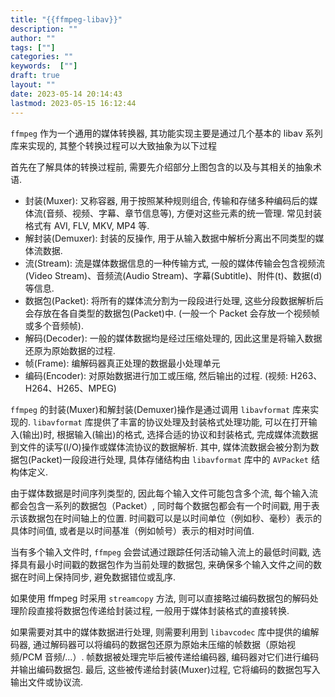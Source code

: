 ```yaml
---
title: "{{ffmpeg-libav}}"
description: ""
author: ""
tags: [""]
categories: ""
keywords:  [""]
draft: true
layout: ""
date: 2023-05-14 20:14:43
lastmod: 2023-05-15 16:12:44
---
```




`ffmpeg` 作为一个通用的媒体转换器,  其功能实现主要是通过几个基本的 libav 系列库来实现的,  其整个转换过程可以大致抽象为以下过程


首先在了解具体的转换过程前,  需要先介绍部分上图包含的以及与其相关的抽象术语.

- 封装(Muxer): 又称容器,  用于按照某种规则组合,  传输和存储多种编码后的媒体流(音频、视频、字幕、章节信息等),  方便对这些元素的统一管理. 常见封装格式有 AVI, FLV, MKV, MP4 等.
- 解封装(Demuxer): 封装的反操作,  用于从输入数据中解析分离出不同类型的媒体流数据.
- 流(Stream): 流是媒体数据信息的一种传输方式,  一般的媒体传输会包含视频流(Video Stream)、音频流(Audio Stream)、字幕(Subtitle)、附件(t)、数据(d)等信息.
- 数据包(Packet): 将所有的媒体流分割为一段段进行处理,  这些分段数据解析后会存放在各自类型的数据包(Packet)中. (一般一个 Packet 会存放一个视频帧或多个音频帧).
- 解码(Decoder): 一般的媒体数据均是经过压缩处理的,  因此这里是将输入数据还原为原始数据的过程.
- 帧(Frame): 编解码器真正处理的数据最小处理单元
- 编码(Encoder): 对原始数据进行加工或压缩,  然后输出的过程. (视频: H263、H264、H265、MPEG)


`ffmpeg` 的封装(Muxer)和解封装(Demuxer)操作是通过调用 `libavformat` 库来实现的. `libavformat` 库提供了丰富的协议处理及封装格式处理功能,  可以在打开输入(输出)时,  根据输入(输出)的格式,  选择合适的协议和封装格式,  完成媒体流数据到文件的读写(I/O)操作或媒体流协议的数据解析. 其中,  媒体流数据会被分割为数据包(Packet)一段段进行处理,  具体存储结构由 `libavformat` 库中的 `AVPacket` 结构体定义. 

由于媒体数据是时间序列类型的,  因此每个输入文件可能包含多个流, 每个输入流都会包含一系列的数据包（Packet）,  同时每个数据包都会有一个时间戳, 用于表示该数据包在时间轴上的位置. 时间戳可以是以时间单位（例如秒、毫秒）表示的具体时间值, 或者是以时间基准（例如帧号）表示的相对时间值. 

当有多个输入文件时,  `ffmpeg` 会尝试通过跟踪任何活动输入流上的最低时间戳,  选择具有最小时间戳的数据包作为当前处理的数据包,  来确保多个输入文件之间的数据在时间上保持同步, 避免数据错位或乱序. 

如果使用 ffmpeg 时采用 `streamcopy` 方法, 则可以直接略过编码数据包的解码处理阶段直接将数据包传递给封装过程, 一般用于媒体封装格式的直接转换. 

如果需要对其中的媒体数据进行处理, 则需要利用到 `libavcodec` 库中提供的编解码器, 通过解码器可以将编码的数据包还原为原始未压缩的帧数据（原始视频/PCM 音频/...）. 帧数据被处理完毕后被传递给编码器, 编码器对它们进行编码并输出编码数据包. 最后, 这些被传递给封装(Muxer)过程, 它将编码的数据包写入输出文件或协议流. 
